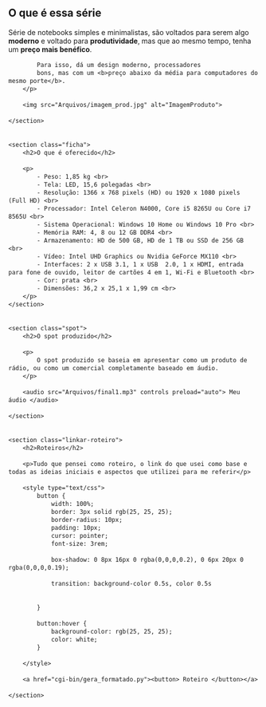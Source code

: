 
<head>
	<title>Série Ideapad S145 da Lenovo</title>
</head>
<body>
	<section class="explicacao">
		<h2>O que é essa série</h2>
		<p>
			Série de notebooks simples e minimalistas, são voltados para serem algo <b>moderno</b> e voltado para <b>produtividade</b>, mas que ao mesmo tempo, tenha um <b>preço mais benéfico</b>.

			Para isso, dá um design moderno, processadores 
			bons, mas com um <b>preço abaixo da média para computadores do mesmo porte</b>.
		</p>

		<img src="Arquivos/imagem_prod.jpg" alt="ImagemProduto">

	</section>


	<section class="ficha">
		<h2>O que é oferecido</h2>

		<p>
			- Peso: 1,85 kg <br>
			- Tela: LED, 15,6 polegadas <br>
			- Resolução: 1366 x 768 pixels (HD) ou 1920 x 1080 pixels (Full HD) <br>
			- Processador: Intel Celeron N4000, Core i5 8265U ou Core i7 8565U <br>
			- Sistema Operacional: Windows 10 Home ou Windows 10 Pro <br>
			- Memória RAM: 4, 8 ou 12 GB DDR4 <br>
			- Armazenamento: HD de 500 GB, HD de 1 TB ou SSD de 256 GB <br>
			- Vídeo: Intel UHD Graphics ou Nvidia GeForce MX110 <br>
			- Interfaces: 2 x USB 3.1, 1 x USB  2.0, 1 x HDMI, entrada para fone de ouvido, leitor de cartões 4 em 1, Wi-Fi e Bluetooth <br>
			- Cor: prata <br>
			- Dimensões: 36,2 x 25,1 x 1,99 cm <br>
		</p>
	</section>


	<section class="spot">
		<h2>O spot produzido</h2>

		<p>
			O spot produzido se baseia em apresentar como um produto de rádio, ou como um comercial completamente baseado em áudio.
		</p>

		<audio src="Arquivos/final1.mp3" controls preload="auto"> Meu áudio </audio>

	</section>


	<section class="linkar-roteiro">
		<h2>Roteiros</h2>

		<p>Tudo que pensei como roteiro, o link do que usei como base e todas as ideias iniciais e aspectos que utilizei para me referir</p>

		<style type="text/css">
			button {
				width: 100%;
				border: 3px solid rgb(25, 25, 25);
				border-radius: 10px;
				padding: 10px;
				cursor: pointer;
				font-size: 3rem;

				box-shadow: 0 8px 16px 0 rgba(0,0,0,0.2), 0 6px 20px 0 rgba(0,0,0,0.19);

				transition: background-color 0.5s, color 0.5s


			}

			button:hover {
				background-color: rgb(25, 25, 25);
				color: white;
			}

		</style>

		<a href="cgi-bin/gera_formatado.py"><button> Roteiro </button></a>

	</section>


</body>

